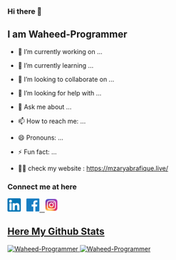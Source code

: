 ### Hi there 👋
## I am Waheed-Programmer


- 🔭 I’m currently working on ...
- 🌱 I’m currently learning ...
- 👯 I’m looking to collaborate on ...
- 🤔 I’m looking for help with ...
- 💬 Ask me about ...
- 📫 How to reach me: ...
- 😄 Pronouns: ...
- ⚡ Fun fact: ...

- 👨‍💻 check my website : https://mzaryabrafique.live/


### Connect me at here

<span><a href="https://www.linkedin.com/in/zaryab-programmer/" ><img src="images/linkedin.png" width="30" height="30" /></a>
&nbsp;
<a href="https://web.facebook.com/Zaryab.Programmer/" ><img src="images/Facebook-logo.png" width="30" height="30" />
&nbsp;
<a href="https://www.instagram.com/zaryab.programmer/" ><img src="images/insta.png" width="30" height="30" />
<span>

## Here My Github Stats

<span> <img src="https://github-readme-stats.vercel.app/api?username=Waheed-Programmer&show_icons=true" alt="Waheed-Programmer" /> </span>
<span> <img src="https://github-readme-stats.vercel.app/api/top-langs/?username=Waheed-Programmer&layout=compact" alt="Waheed-Programmer" /></span>
